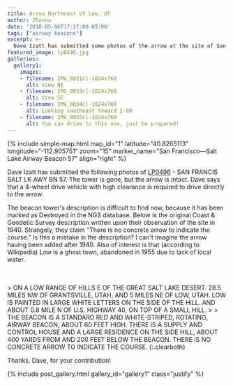 ```yaml
---
title: Arrow Northeast of Low, UT
author: Zhanna
date: '2018-05-06T17:27:00-05:00'
tags: ["airway beacons"]
excerpt: >-
  Dave Izatt has submitted some photos of the arrow at the site of San Francisco—Salt Lake Airway Beacon 57! 
featured_image: lp0496.jpg
galleries:
  gallery1:
    images:    
    - filename: IMG_0031cl-1024x768
      alt: View NE
    - filename: IMG_0033cl-1024x768
      alt: View SE
    - filename: IMG_0034cl-1024x768
      alt: Looking southeast toward I-80
    - filename: IMG_0035cl-1024x768
      alt: You can drive to this one, just be prepared!                  
---
```


{% include simple-map.html map_id="1" latitude="40.8265113" longitude="-112.905751" zoom="15" marker_name="San Francisco—Salt Lake Airway Beacon 57" align="right" %}

Dave Izatt has submitted the following photos of [LP0496](https://www.ngs.noaa.gov/cgi-bin/ds_mark.prl?PidBox=LP0496) - SAN FRANCIS SALT LK AWY BN 57. The tower is gone, but the arrow is intact. Dave says that a 4-wheel drive vehicle with high clearance is required to drive directly to the arrow.


The beacon tower's description is difficult to find now, because it has been marked as Destroyed in the NGS database. Below is the original Coast & Geodetic Survey description written upon their observation of the site in 1940. Strangely, they claim "There is no concrete arrow to indicate the course." Is this a mistake in the description? I can't imagine the arrow having been added after 1940. Also of interest is that (according to Wikipedia) Low is a ghost town, abandoned in 1955 due to lack of local water.


<br>
<br>
> ON A LOW RANGE OF HILLS E OF THE GREAT SALT LAKE DESERT.  28.5 MILES NW OF GRANTSVILLE, UTAH, AND 5 MILES NE OF LOW, UTAH. LOW IS PAINTED IN LARGE WHITE LETTERS ON THE SIDE OF THE HILL. AND ABOUT 0.8 MILE N OF U.S. HIGHWAY 40, ON TOP OF A SMALL HILL.
>
> THE BEACON IS A STANDARD RED AND WHITE-STRIPED, ROTATING, AIRWAY BEACON, ABOUT 60 FEET HIGH.  THERE IS A SUPPLY AND CONTROL HOUSE AND A LARGE RESIDENCE ON THE SIDE HILL, ABOUT 400 YARDS FROM AND 200 FEET BELOW THE BEACON.  THERE IS NO CONCRETE ARROW TO INDICATE THE COURSE.
{:.clearboth}


Thanks, Dave, for your contribution!

{% include post_gallery.html gallery_id="gallery1" class="justify" %}